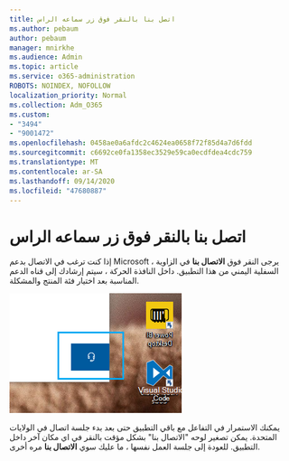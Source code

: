 ```yaml
---
title: اتصل بنا بالنقر فوق زر سماعه الراس
ms.author: pebaum
author: pebaum
manager: mnirkhe
ms.audience: Admin
ms.topic: article
ms.service: o365-administration
ROBOTS: NOINDEX, NOFOLLOW
localization_priority: Normal
ms.collection: Adm_O365
ms.custom:
- "3494"
- "9001472"
ms.openlocfilehash: 0458ae0a6afdc2c4624ea0658f72f85d4a7d6fdd
ms.sourcegitcommit: c6692ce0fa1358ec3529e59ca0ecdfdea4cdc759
ms.translationtype: MT
ms.contentlocale: ar-SA
ms.lasthandoff: 09/14/2020
ms.locfileid: "47680887"
---
```

# <a name="contact-us-by-clicking-the-headphone-button"></a>اتصل بنا بالنقر فوق زر سماعه الراس

إذا كنت ترغب في الاتصال بدعم Microsoft ، يرجى النقر فوق **الاتصال بنا** في الزاوية السفلية اليمني من هذا التطبيق. داخل النافذة الحركة ، سيتم إرشادك إلى قناه الدعم المناسبة بعد اختيار فئة المنتج والمشكلة.

![اتصل بنا بالنقر فوق أيقونه سماعه الراس.](media/contact-us-headphone-icon.png)

يمكنك الاستمرار في التفاعل مع باقي التطبيق حتى بعد بدء جلسة اتصال في الولايات المتحدة. يمكن تصغير لوحه "الاتصال بنا" بشكل مؤقت بالنقر في اي مكان آخر داخل التطبيق. للعودة إلى جلسة العمل نفسها ، ما عليك سوي **الاتصال بنا** مره أخرى.

